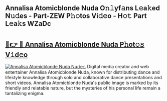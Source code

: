 ## Annalisa Atomicblonde Nuda O𝚗𝚕yf𝚊ns L𝚎a𝚔ed N𝚞𝚍es - Part-ZEW P𝚑𝚘tos Vi𝚍𝚎o - H𝚘𝚝 Part L𝚎a𝚔s WZaDc

# <h2><a href="http://kf1fgs2.oniu.top/?m=Annalisa+Atomicblonde+Nuda">🔗👉 🔴 Annalisa Atomicblonde Nuda P𝚑ot𝚘𝚜 V𝚒d𝚎o</a></h2>

[![Annalisa Atomicblonde Nuda Nu𝚍e𝚜](https://i.imgur.com/0qMVB7G.gif)](http://kf1fgs2.oniu.top/?m=Annalisa+Atomicblonde+Nuda)
Digital media creator and web entertainer Annalisa Atomicblonde Nuda, known for distributing dance and lifestyle knowledge through solo and collaborative dance presentations and short videos. Annalisa Atomicblonde Nuda's public image is marked by its friendly and relatable nature, but the mysteries of his personal life remain a tantalizing enigma.  
